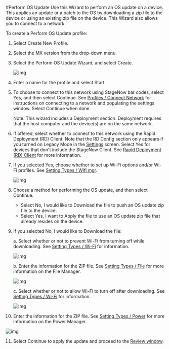 #Perform OS Update
Use this Wizard to perform an OS update on a device. This applies an update or a patch to the OS by downloading a zip file to the device or using an existing zip file on the device.  This Wizard also allows you to connect to a network. 

To create a Perform OS Update profile:

1. Select Create New Profile.

2. Select the MX version from the drop-down menu.

3. Select the Perform OS Update Wizard, and select Create.

    ![img](images/profiles/OSupdate_name.jpg)

4. Enter a name for the profile and select Start.

5. To choose to connect to this network using StageNow bar codes, select Yes, and then select Continue. See [Profiles / Connect Network](../Profiles/ConnectNetwork) for instructions on connecting to a network and populating the settings window. Select Continue when done.

    Note: This wizard includes a Deployment section. Deployment requires that the host computer and the device(s) are on the same network. 

6. If offered, select whether to connect to this network using the Rapid Deployment (RD) Client. Note that the RD Config section only appears if you turned on Legacy Mode in the [Settings](../gettingstarted?Settings) screen. Select Yes for devices that don't include the StageNow Client. See [Rapid Deployment (RD) Client](../stageclient?Rapid%20Deployment%20Client) for more information.

7. If you selected Yes, choose whether to set up Wi-Fi options and/or Wi-Fi profiles. See [Setting Types / Wifi mgr](../csp/wifi).

    ![img](images/profiles/OSupdate_deploy1.jpg)

8. Choose a method for performing the OS update, and then select Continue.

    * Select No, I would like to Download the file to push an OS update zip file to the device.
    * Select Yes, I want to Apply the file to use an OS update zip file that already resides on the device.

9. If you selected No, I would like to Download the file: 

    a. Select whether or not to prevent Wi-Fi from turning off while downloading. See [Setting Types / Wi-Fi](../csp/wifi) for information.

    ![img](images/profiles/OSupdate_sleep.jpg)

    b. Enter the information for the ZIP file. See [Setting Types / File](../csp/file) for more information on the File Manager.

    ![img](images/profiles/OSupdate_setting.jpg)

    c. Select whether or not to allow Wi-Fi to turn off after downloading. See [Setting Types / Wi-Fi](../csp/wifi) for information.

    ![img](images/profiles/OSupdate_sleep2.jpg)


10. Enter the information for the ZIP file. See [Setting Types / Power](../csp/power) for more information on the Power Manager.

   ![img](images/profiles/OSupdate_sourcefile.jpg)

11. Select Continue to apply the update and proceed to the [Review window](../stagingprofiles?Review).
